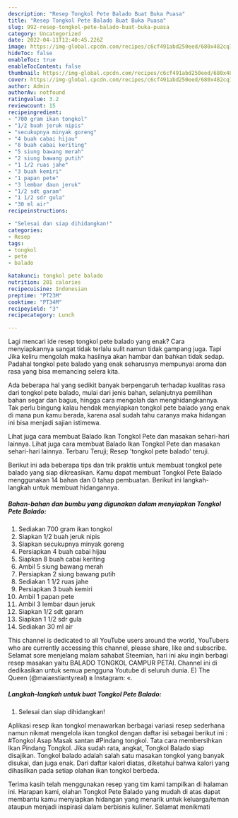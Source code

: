 ```yaml
---
description: "Resep Tongkol Pete Balado Buat Buka Puasa"
title: "Resep Tongkol Pete Balado Buat Buka Puasa"
slug: 992-resep-tongkol-pete-balado-buat-buka-puasa
category: Uncategorized
date: 2022-04-11T12:40:45.226Z
image: https://img-global.cpcdn.com/recipes/c6cf491abd250eed/680x482cq70/tongkol-pete-balado-foto-resep-utama.jpg
hideToc: false
enableToc: true
enableTocContent: false
thumbnail: https://img-global.cpcdn.com/recipes/c6cf491abd250eed/680x482cq70/tongkol-pete-balado-foto-resep-utama.jpg
cover: https://img-global.cpcdn.com/recipes/c6cf491abd250eed/680x482cq70/tongkol-pete-balado-foto-resep-utama.jpg
author: Admin
authorAv: notfound
ratingvalue: 3.2
reviewcount: 15
recipeingredient:
- "700 gram ikan tongkol"
- "1/2 buah jeruk nipis"
- "secukupnya minyak goreng"
- "4 buah cabai hijau"
- "8 buah cabai keriting"
- "5 siung bawang merah"
- "2 siung bawang putih"
- "1 1/2 ruas jahe"
- "3 buah kemiri"
- "1 papan pete"
- "3 lembar daun jeruk"
- "1/2 sdt garam"
- "1 1/2 sdr gula"
- "30 ml air"
recipeinstructions:

- "Selesai dan siap dihidangkan!"
categories:
- Resep
tags:
- tongkol
- pete
- balado

katakunci: tongkol pete balado 
nutrition: 201 calories
recipecuisine: Indonesian
preptime: "PT23M"
cooktime: "PT34M"
recipeyield: "3"
recipecategory: Lunch

---
```



Lagi mencari ide resep tongkol pete balado yang enak? Cara menyiapkannya sangat tidak terlalu sulit namun tidak gampang juga. Tapi Jika keliru mengolah maka hasilnya akan hambar dan bahkan tidak sedap. Padahal tongkol pete balado yang enak seharusnya mempunyai aroma dan rasa yang bisa memancing selera kita.


Ada beberapa hal yang sedikit banyak berpengaruh terhadap kualitas rasa dari tongkol pete balado, mulai dari jenis bahan, selanjutnya pemilihan bahan segar dan bagus, hingga cara mengolah dan menghidangkannya. Tak perlu bingung kalau hendak menyiapkan tongkol pete balado yang enak di mana pun kamu berada, karena asal sudah tahu caranya maka hidangan ini bisa menjadi sajian istimewa.

Lihat juga cara membuat Balado Ikan Tongkol Pete dan masakan sehari-hari lainnya. Lihat juga cara membuat Balado Ikan Tongkol Pete dan masakan sehari-hari lainnya. Terbaru Teruji; Resep &#39;tongkol pete balado&#39; teruji.


Berikut ini ada beberapa tips dan trik praktis untuk membuat tongkol pete balado yang siap dikreasikan. Kamu dapat membuat Tongkol Pete Balado menggunakan 14 bahan dan 0 tahap pembuatan. Berikut ini langkah-langkah untuk membuat hidangannya.

<!--inarticleads1-->

##### Bahan-bahan dan bumbu yang digunakan dalam menyiapkan Tongkol Pete Balado:

1. Sediakan 700 gram ikan tongkol
1. Siapkan 1/2 buah jeruk nipis
1. Siapkan secukupnya minyak goreng
1. Persiapkan 4 buah cabai hijau
1. Siapkan 8 buah cabai keriting
1. Ambil 5 siung bawang merah
1. Persiapkan 2 siung bawang putih
1. Sediakan 1 1/2 ruas jahe
1. Persiapkan 3 buah kemiri
1. Ambil 1 papan pete
1. Ambil 3 lembar daun jeruk
1. Siapkan 1/2 sdt garam
1. Siapkan 1 1/2 sdr gula
1. Sediakan 30 ml air


This channel is dedicated to all YouTube users around the world, YouTubers who are currently accessing this channel, please share, like and subscribe. Selamat sore menjelang malam sahabat Steemian, hari ini aku ingin berbagi resep masakan yaitu BALADO TONGKOL CAMPUR PETAI. Channel ini di dedikasikan untuk semua pengguna Youtube di seluruh dunia. E) The Queen (@maiaestiantyreal) в Instagram: «. 

<!--inarticleads2-->

##### Langkah-langkah untuk buat Tongkol Pete Balado:


1. Selesai dan siap dihidangkan!

Aplikasi resep ikan tongkol menawarkan berbagai variasi resep sederhana namun nikmat mengelola ikan tongkol dengan daftar isi sebagai berikut ini : #Tongkol Asap Masak santan #Pindang tongkol. Tata cara membersihkan Ikan Pindang Tongkol. Jika sudah rata, angkat, Tongkol Balado siap disajikan. Tongkol balado adalah salah satu masakan tongkol yang banyak disukai, dan juga enak. Dari daftar kalori diatas, diketahui bahwa kalori yang dihasilkan pada setiap olahan ikan tongkol berbeda. 

Terima kasih telah menggunakan resep yang tim kami tampilkan di halaman ini. Harapan kami, olahan Tongkol Pete Balado yang mudah di atas dapat membantu kamu menyiapkan hidangan yang menarik untuk keluarga/teman ataupun menjadi inspirasi dalam berbisnis kuliner. Selamat menikmati
